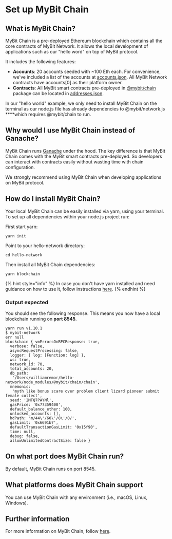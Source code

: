 # Set up MyBit Chain

## What is MyBit Chain?

MyBit Chain is a pre-deployed Ethereum blockchain which contains all the core contracts of MyBit Network.  It allows the local development of applications such as our "hello word" on top of MyBit protocol. 

It includes the following features:

* **Accounts**: 20 accounts seeded with ~100 Eth each. For convenience, we've included a list of the accounts at [accounts.json](https://github.com/MyBitFoundation/MyBit-Chain.tech/blob/master/accounts.json). All MyBit Network contracts have accounts\[0\] as their platform owner. 
* **Contracts**: All MyBit smart contracts pre-deployed in [@mybit/chain ](https://www.npmjs.com/package/@mybit/chain)package can be located in [addresses.json](https://github.com/MyBitFoundation/MyBit-Chain.tech/blob/master/addresses.json). 

In our "hello world" example, we only need to install MyBit Chain on the terminal as our node.js file has already dependencies to @mybit/network.js ****which requires @mybit/chain to run. 

## Why would I use MyBit Chain instead of Ganache?

MyBit Chain runs [Ganache](https://github.com/trufflesuite/ganache-cli) under the hood. The key difference is that MyBit Chain comes with the MyBit smart contracts pre-deployed. So developers can interact with contracts easily without wasting time with chain configuration. 

We strongly recommend using MyBit Chain when developing applications on MyBit protocol.

## How do I install MyBit Chain?

Your local MyBit Chain can be easily installed via yarn, using your terminal. To set up all dependencies within your node.js project run:  

First start yarn: 

```text
yarn init
```

Point to your hello-network directory: 

```text
cd hello-network
```

Then install all MyBit Chain dependencies: 

```text
yarn blockchain
```

{% hint style="info" %}
In case you don't have yarn installed and need guidance on how to use it, follow instructions [here](https://www.npmjs.com/package/yarn). 
{% endhint %}

### Output expected

You should see the following response. This means you now have a local blockchain running on **port 8545**. 

```text
yarn run v1.10.1
$ mybit-network
err null
blockchain { vmErrorsOnRPCResponse: true,
  verbose: false,
  asyncRequestProcessing: false,
  logger: { log: [Function: log] },
  ws: true,
  network_id: 70,
  total_accounts: 20,
  db_path:
   '/Users/williamremor/hello-network/node_modules/@mybit/chain/chain',
  mnemonic:
   'myth like bonus scare over problem client lizard pioneer submit female collect',
  seed: '2MTQ7PAYNl',
  gasPrice: '0x77359400',
  default_balance_ether: 100,
  unlocked_accounts: [],
  hdPath: 'm/44\'/60\'/0\'/0/',
  gasLimit: '0x6691b7',
  defaultTransactionGasLimit: '0x15f90',
  time: null,
  debug: false,
  allowUnlimitedContractSize: false }
```

## **On what port does MyBit Chain run?**

By default, MyBit Chain runs on port 8545.

## **What platforms does MyBit Chain support**

You can use MyBit Chain with any environment \(i.e., macOS, Linux, Windows\).

## Further information 

For more information on MyBit Chain, follow [here](https://developer.mybit.io/chain/). 




